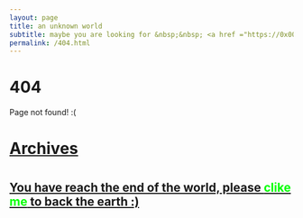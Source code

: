 ```yaml
---
layout: page
title: an unknown world
subtitle: maybe you are looking for &nbsp;&nbsp; <a href ="https://0x0023.me/life.html">Life story</a>&nbsp;&nbsp; 
permalink: /404.html
---
```


# 404

Page not found! :(

<h1><a href ="https://0x0023.me/archives.html">Archives</a><h1>

<h2><a href="https://0x0023.me">You have reach the end of the world, please <span style="color:#00FF00">clike me</span> to back the earth :)</a></h2>
